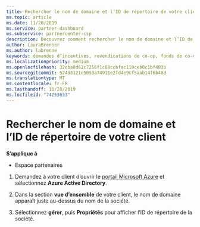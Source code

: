 ```yaml
---
title: Rechercher le nom de domaine et l’ID de répertoire de votre client | Espace partenaires
ms.topic: article
ms.date: 11/20/2019
ms.service: partner-dashboard
ms.subservice: partnercenter-csp
description: Découvrez comment rechercher le nom de domaine et l’ID de répertoire de votre client lors de la soumission d’une revendication.
author: LauraBrenner
ms.author: labrenne
keywords: demandes d’incentives, revendications de co-op, fonds de co-op, OSA, ISV, Association du chiffre d’affaires, nom de domaine, ID de répertoire
ms.localizationpriority: medium
ms.openlocfilehash: 32eba0d62c7256f1c88ccbfac110ceb0c1bf403b
ms.sourcegitcommit: 524d3121e5053a74911e2fd4e9cf5aab14f6b48d
ms.translationtype: MT
ms.contentlocale: fr-FR
ms.lasthandoff: 11/20/2019
ms.locfileid: "74253633"
---
```

# <a name="find-your-customers-domain-name-and-directory-id"></a>Rechercher le nom de domaine et l’ID de répertoire de votre client

**S’applique à**

-  Espace partenaires

1.  Demandez à votre client d’ouvrir le [portail Microsoft Azure](https://ms.portal.azure.com/#home) et sélectionnez **Azure Active Directory**. 

2.  Dans la section **vue d’ensemble** de votre client, le nom de domaine apparaît juste au-dessus du nom de la société.  

3.  Sélectionnez **gérer**, puis **Propriétés** pour afficher l’ID de répertoire de la société.
